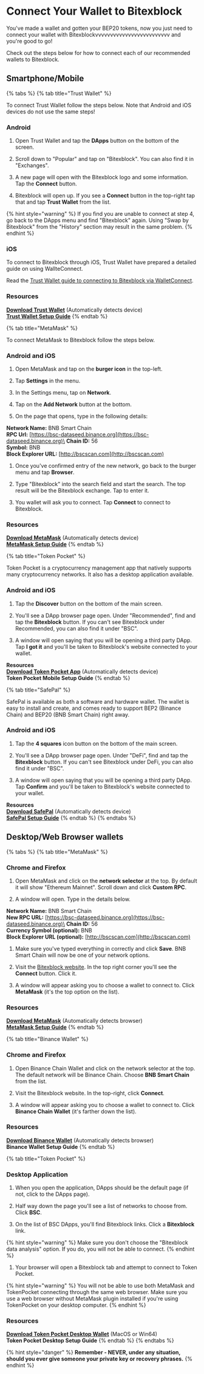 # Connect Your Wallet to Bitexblock


You've made a wallet and gotten your BEP20 tokens, now you just need to connect your wallet with Bitexblockvvvvvvvvvvvvvvvvvvvvvvvvv and you're good to go!

Check out the steps below for how to connect each of our recommended wallets to Bitexblock.

## Smartphone/Mobile

{% tabs %}
{% tab title="Trust Wallet" %}

To connect Trust Wallet follow the steps below. Note that Android and iOS devices do not use the same steps!

### Android

1. Open Trust Wallet and tap the **DApps** button on the bottom of the screen.


1. Scroll down to "Popular" and tap on "Bitexblock". You can also find it in "Exchanges".


1. A new page will open with the Bitexblock logo and some information. Tap the **Connect** button.


1. Bitexblock will open up. If you see a **Connect** button in the top-right tap that and tap **Trust Wallet** from the list.

{% hint style="warning" %}
If you find you are unable to connect at step 4, go back to the DApps menu and find "Bitexblock" again. Using "Swap by Bitexblock" from the "History" section may result in the same problem.
{% endhint %}

### iOS

To connect to Bitexblock through iOS, Trust Wallet have prepared a detailed guide on using WallteConnect.

Read the [Trust Wallet guide to connecting to Bitexblock via WalletConnect](https://community.trustwallet.com/t/using-walletconnect-to-access-bitexblock/212307).

### **Resources**

[**Download Trust Wallet**](https://trustwallet.com) (Automatically detects device)\
[**Trust Wallet Setup Guide**](https://www.binance.com/en/blog/421499824684901157/how-to-set-up-and-use-trust-wallet-for-binance-smart-chain)
{% endtab %}

{% tab title="MetaMask" %}

To connect MetaMask to Bitexblock follow the steps below.

### Android and iOS

1. Open MetaMask and tap on the **burger icon** in the top-left.


1. Tap **Settings** in the menu.


1. In the Settings menu, tap on **Network**.


1. Tap on the **Add Network** button at the bottom.


1. On the page that opens, type in the following details:

**Network Name:** BNB Smart Chain\
**RPC Url:** [https://bsc-dataseed.binance.org](https://bsc-dataseed.binance.org)\
**Chain ID:** 56\
**Symbol:** BNB\
**Block Explorer URL:** [http://bscscan.com](http://bscscan.com)

1. Once you've confirmed entry of the new network, go back to the burger menu and tap **Browser**.


1. Type "Bitexblock" into the search field and start the search. The top result will be the Bitexblock exchange. Tap to enter it.
2. You wallet will ask you to connect. Tap **Connect** to connect to Bitexblock.


### Resources

[**Download MetaMask**](https://metamask.io/download.html) (Automatically detects device)\
[**MetaMask Setup Guide**](https://academy.binance.com/en/articles/connecting-metamask-to-binance-smart-chain\))
{% endtab %}

{% tab title="Token Pocket" %}

Token Pocket is a cryptocurrency management app that natively supports many cryptocurrency networks. It also has a desktop application available.

### **Android and iOS**

1. Tap the **Discover** button on the bottom of the main screen.


1. You'll see a DApp browser page open. Under "Recommended", find and tap the **Bitexblock** button. If you can't see Bitexblock under Recommended, you can also find it under "BSC".


1. A window will open saying that you will be opening a third party DApp. Tap **I got it** and you'll be taken to Bitexblock's website connected to your wallet.


**Resources**\
[**Download Token Pocket App**](https://www.tokenpocket.pro/en/download/app) (Automatically detects device)\
**Token Pocket Mobile Setup Guide**
{% endtab %}

{% tab title="SafePal" %}

SafePal is available as both a software and hardware wallet. The wallet is easy to install and create, and comes ready to support BEP2 (Binance Chain) and BEP20 (BNB Smart Chain) right away.

### **Android and iOS**

1. Tap the **4 squares** icon button on the bottom of the main screen.


1. You'll see a DApp browser page open. Under "DeFi", find and tap the **Bitexblock** button. If you can't see Bitexblock under DeFi, you can also find it under "BSC".


1. A window will open saying that you will be opening a third party DApp. Tap **Confirm** and you'll be taken to Bitexblock's website connected to your wallet.


**Resources**\
​[**Download SafePal**](https://safepal.io/download) (Automatically detects device)\
[**SafePal Setup Guide**](https://blog.safepal.io/binance-smart-chain-x-safepal/)
{% endtab %}
{% endtabs %}

## **Desktop/Web Browser wallets**

{% tabs %}
{% tab title="MetaMask" %}

### Chrome and Firefox

1. Open MetaMask and click on the **network selector** at the top. By default it will show "Ethereum Mainnet". Scroll down and click **Custom RPC**.


1. A window will open. Type in the details below.

**Network Name:** BNB Smart Chain\
**New RPC URL:** [https://bsc-dataseed.binance.org](https://bsc-dataseed.binance.org)\
**Chain ID:** 56\
**Currency Symbol (optional):** BNB\
**Block Explorer URL (optional):** [http://bscscan.com](http://bscscan.com)


1. Make sure you've typed everything in correctly and click **Save**. BNB Smart Chain will now be one of your network options.


1. Visit the [Bitexblock website](https://dex.bitexblock.com). In the top right corner you'll see the **Connect** button. Click it.


1. A window will appear asking you to choose a wallet to connect to. Click **MetaMask** (it's the top option on the list).


### Resources

[**Download MetaMask**](https://metamask.io/download.html) (Automatically detects browser)\
[**MetaMask Setup Guide**](https://academy.binance.com/en/articles/connecting-metamask-to-binance-smart-chain)
{% endtab %}

{% tab title="Binance Wallet" %}

### Chrome and Firefox

1. Open Binance Chain Wallet and click on the network selector at the top. The default network will be Binance Chain. Choose **BNB Smart Chain** from the list.


1. Visit the Bitexblock website. In the top-right, click **Connect**.


1. A window will appear asking you to choose a wallet to connect to. Click **Binance Chain Wallet** (it's farther down the list).


### Resources

[**Download Binance Wallet**](https://www.binance.org/en) (Automatically detects browser)\
**Binance Wallet Setup Guide**
{% endtab %}

{% tab title="Token Pocket" %}

### Desktop Application

1. When you open the application, DApps should be the default page (if not, click to the DApps page).
2. Half way down the page you'll see a list of networks to choose from. Click **BSC**.


1. On the list of BSC DApps, you'll find Bitexblock links. Click a **Bitexblock** link.


{% hint style="warning" %}
Make sure you don't choose the "Bitexblock data analysis" option. If you do, you will not be able to connect.
{% endhint %}

1. Your browser will open a Bitexblock tab and attempt to connect to Token Pocket.

{% hint style="warning" %}
You will not be able to use both MetaMask and TokenPocket connecting through the same web browser. Make sure you use a web browser without MetaMask plugin installed if you're using TokenPocket on your desktop computer.
{% endhint %}

### Resources

[**Download Token Pocket Desktop Wallet**](https://www.tokenpocket.pro/en/download/pc) (MacOS or Win64)\
**Token Pocket Desktop Setup Guide**
{% endtab %}
{% endtabs %}

{% hint style="danger" %}
**Remember - NEVER, under any situation, should you ever give someone your private key or recovery phrases.**
{% endhint %}
